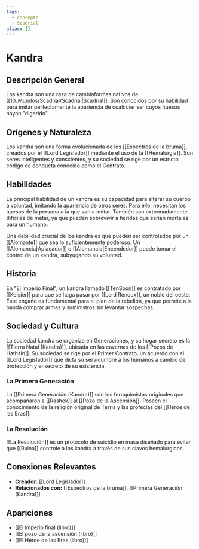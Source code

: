 ```yaml
---
tags:
  - concepto
  - Scadrial
alias: []
---
```


# Kandra

## Descripción General
Los kandra son una raza de cambiaformas nativos de [[10_Mundos/Scadrial/Scadrial|Scadrial]]. Son conocidos por su habilidad para imitar perfectamente la apariencia de cualquier ser cuyos huesos hayan "digerido".

## Orígenes y Naturaleza
Los kandra son una forma evolucionada de los [[Espectros de la bruma]], creados por el [[Lord Legislador]] mediante el uso de la [[Hemalurgia]]. Son seres inteligentes y conscientes, y su sociedad se rige por un estricto código de conducta conocido como el Contrato.

## Habilidades
La principal habilidad de un kandra es su capacidad para alterar su cuerpo a voluntad, imitando la apariencia de otros seres. Para ello, necesitan los huesos de la persona a la que van a imitar. También son extremadamente difíciles de matar, ya que pueden sobrevivir a heridas que serían mortales para un humano.

Una debilidad crucial de los kandra es que pueden ser controlados por un [[Alomante]] que sea lo suficientemente poderoso. Un [[Alomancia|Aplacador]] o [[Alomancia|Encendedor]] puede tomar el control de un kandra, subyugando su voluntad.

## Historia
En "El Imperio Final", un kandra llamado [[TenSoon]] es contratado por [[Kelsier]] para que se haga pasar por [[Lord Renoux]], un noble del oeste. Este engaño es fundamental para el plan de la rebelión, ya que permite a la banda comprar armas y suministros sin levantar sospechas.

## Sociedad y Cultura

La sociedad kandra se organiza en Generaciones, y su hogar secreto es la [[Tierra Natal (Kandra)]], ubicada en las cavernas de los [[Pozos de Hathsin]]. Su sociedad se rige por el Primer Contrato, un acuerdo con el [[Lord Legislador]] que dicta su servidumbre a los humanos a cambio de protección y el secreto de su existencia.

### La Primera Generación

La [[Primera Generación (Kandra)]] son los feruquimistas originales que acompañaron a [[Rashek]] al [[Pozo de la Ascensión]]. Poseen el conocimiento de la religión original de Terris y las profecías del [[Héroe de las Eras]].

### La Resolución

[[La Resolución]] es un protocolo de suicidio en masa diseñado para evitar que [[Ruina]] controle a los kandra a través de sus clavos hemalúrgicos.

## Conexiones Relevantes
* **Creador:** [[Lord Legislador]]
* **Relacionados con:** [[Espectros de la bruma]], [[Primera Generación (Kandra)]]

## Apariciones
* [[El imperio final (libro)]]
* [[El pozo de la ascensión (libro)]]
* [[El Héroe de las Eras (libro)]]
